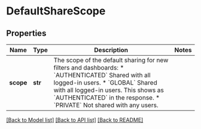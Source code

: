 # DefaultShareScope

## Properties
Name | Type | Description | Notes
------------ | ------------- | ------------- | -------------
**scope** | **str** | The scope of the default sharing for new filters and dashboards:   *  &#x60;AUTHENTICATED&#x60; Shared with all logged-in users.  *  &#x60;GLOBAL&#x60; Shared with all logged-in users. This shows as &#x60;AUTHENTICATED&#x60; in the response.  *  &#x60;PRIVATE&#x60; Not shared with any users. | 

[[Back to Model list]](../README.md#documentation-for-models) [[Back to API list]](../README.md#documentation-for-api-endpoints) [[Back to README]](../README.md)

